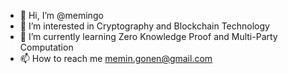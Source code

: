 - 👋 Hi, I’m @memingo
- 👀 I’m interested in Cryptography and Blockchain Technology
- 🌱 I’m currently learning Zero Knowledge Proof and Multi-Party Computation
- 📫 How to reach me memin.gonen@gmail.com

<!---
memingo/memingo is a ✨ special ✨ repository because its `README.md` (this file) appears on your GitHub profile.
You can click the Preview link to take a look at your changes.
--->
